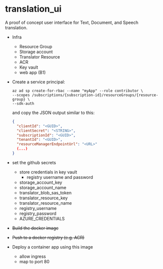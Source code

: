 # translation_ui

A proof of concept user interface for Text, Document, and Speech translation.


- Infra

  - Resource Group
  - Storage account
  - Translator Resource
  - ACR
  - Key vault
  - web app (B1)

- Create a service principal:

  ```CLI
  az ad sp create-for-rbac --name "myApp" --role contributor \
  --scopes /subscriptions/{subscription-id}/resourceGroups/{resource-group} \
  --sdk-auth
  ```

  and copy the JSON output similar to this:

  ```JSON
  {
    "clientId": "<GUID>",
    "clientSecret": "<STRING>",
    "subscriptionId": "<GUID>",
    "tenantId": "<GUID>",
    "resourceManagerEndpointUrl": "<URL>"
    (...)
  }
  ```

- set the github secrets
  - store credentials in key vault
    - registry username and password
  - storage_account_key
  - storage_account_name
  - translator_blob_sas_token
  - translator_resource_key
  - translator_resource_name
  - registry_username
  - registry_password
  - AZURE_CREDENTIALS
- ~~Build the docker image~~
- ~~Push to a docker registry (e.g. ACR)~~
- Deploy a container app using this image
  - allow ingress
  - map to port 80
